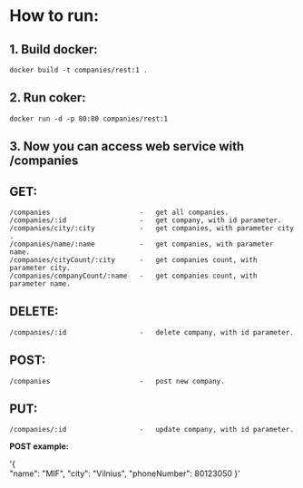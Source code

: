# How to run:

## 1. Build docker:
    docker build -t companies/rest:1 .

## 2. Run coker:
    docker run -d -p 80:80 companies/rest:1
    
## 3. Now you can access web service with /companies
    
## GET:    
    /companies                      -   get all companies.
    /companies/:id                  -   get company, with id parameter.
    /companies/city/:city           -   get companies, with parameter city .
    /companies/name/:name           -   get companies, with parameter name.
    /companies/cityCount/:city      -   get companies count, with parameter city.
    /companies/companyCount/:name   -   get companies count, with parameter name.
## DELETE:    
    /companies/:id                  -   delete company, with id parameter.
## POST:
    /companies                      -   post new company.
## PUT:
    /companies/:id                  -   update company, with id parameter.
    


**POST example:**

'{	
    "name": "MIF",
    "city": "Vilnius",
    "phoneNumber": 80123050
}'
